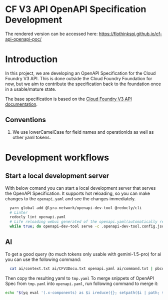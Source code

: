 # CF V3 API OpenAPI Specification Development

The rendered version can be accessed here: https://flothinkspi.github.io/cf-api-openapi-poc/

# Introduction

In this project, we are developing an OpenAPI Specification for the Cloud Foundry V3 API.
This is done outside the Cloud Foundry Foundation for now, but we aim to contribute the specification back to the foundation once in a usable/mature state.

The base specification is based on the [Cloud Foundry V3 API documentation](https://v3-apidocs.cloudfoundry.org/). 

## Conventions

1. We use lowerCamelCase for field names and operationIds as well as other yaml tokens.

# Development workflows

## Start a local development server

With below comand you can start a local development server that serves the OpenAPI Specification.
It supports hot reloading, so you can make changes to the `openapi.yaml` and see the changes immediately.
```bash
  yarn global add @lyra-network/openapi-dev-tool @redocly/cli
  # Linter
  redocly lint openapi.yaml 
  # Life reloading webui generated of the openapi.yaml(automatically restart on crash with while loop)
  while true; do openapi-dev-tool serve -c .openapi-dev-tool.config.json; done
```

## AI

To get a good query (to much tokens only usable with gemini-1.5-pro) for ai you can use the following command:
```bash
  cat ai/context.txt ai/CFV3Docu.txt openapi.yaml ai/command.txt | pbcopy
```

Then copy the resulting yaml to `tmp.yaml`
To merge snippets of OpenAPI Spec from `tmp.yaml` into `openapi.yaml`, run following command to merge it:
```bash
echo "$(yq eval '(.x-components) as $i ireduce({}; setpath($i | path; $i))' openapi.yaml | cat - tmp.yaml)" > tmp.yaml  && yq eval-all -i '. as $item ireduce ({}; . *+ $item)' openapi.yaml tmp.yaml &&  yq e -i '(... | select(type == "!!seq")) |= unique' openapi.yaml && echo "" > tmp.yaml && sed -i 's/!!merge //g' openapi.yaml
```
